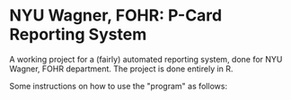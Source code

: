# NYU Wagner, FOHR: P-Card Reporting System

A working project for a (fairly) automated reporting system, done for NYU Wagner, FOHR department. The project is done entirely in R.

Some instructions on how to use the "program" as follows:
